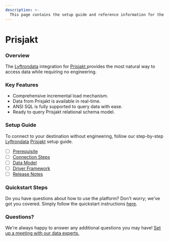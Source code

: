```yaml
---
description: >-
  This page contains the setup guide and reference information for the Prisjakt source connector.
---
```


# Prisjakt

### Overview

The [Lyftrondata](https://www.lyftrondata.com/) integration for [Prisjakt](https://www.lyftrondata.com/integration/prisjakt/)[ ](https://www.lyftrondata.com/integration/prisjakt/)provides the most natural way to access data while requiring no engineering.

### Key Features

* Comprehensive incremental load mechanism.
* Data from Prisjakt is available in real-time.&#x20;
* ANSI SQL is fully supported to query data with ease.
* Ready to query Prisjakt relational schema model.

### Setup Guide

To connect to your destination without engineering, follow our step-by-step [Lyftrondata](https://www.lyftrondata.com/)  [Prisjakt](https://www.lyftrondata.com/integration/prisjakt/) setup guide.

* [ ] [Prerequisite](../../marketing-analytics/prisjakt/prerequisite.md)
* [ ] [Connection Steps](../../marketing-analytics/prisjakt/connection-steps.md)
* [ ] [Data Model](../../marketing-analytics/prisjakt/data-model/)
* [ ] [Driver Framework](../../marketing-analytics/prisjakt/driver-framework/)
* [ ] [Release Notes](../../marketing-analytics/prisjakt/release-notes.md)

### Quickstart Steps

Do you have questions about how to use the platform? Don't worry; we've got you covered. Simply follow the quickstart instructions [here](../../../quickstart-steps.md).

### Questions? <a href="#questions" id="questions"></a>

We're always happy to answer any additional questions you may have! [Set up a meeting with our data experts.](https://www.lyftrondata.com/book-a-meeting/)

